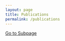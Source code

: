 ```yaml
---
layout: page
title: Publications
permalink: /publications
---
```


[Go to Subpage](/publications/table/)